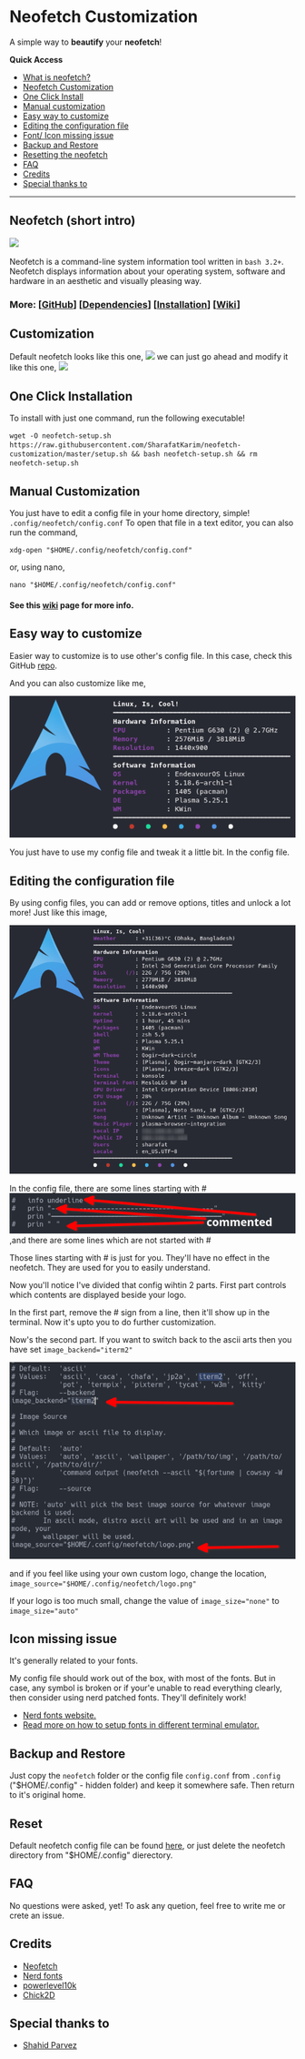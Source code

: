 # Neofetch Customization

A simple way to **beautify** your **neofetch**!

**Quick Access**

- [What is neofetch?](#neofetch-short)
- [Neofetch Customization](#customization)
- [One Click Install](#one-click-installation)
- [Manual customization](#manual-customization)
- [Easy way to customize](#easy-way-to-customize)
- [Editing the configuration file](#editing-the-configuration-file)
- [Font/ Icon missing issue](#icon-missing-issue)
- [Backup and Restore](#backup-and-restore)
- [Resetting the neofetch](#reset)
- [FAQ](#faq)
- [Credits](#credits)
- [Special thanks to](#special-thanks-to)

---

## Neofetch (short intro)

![](https://camo.githubusercontent.com/14691b6ee91d014a673172118021f8a0707d633266ac96ae739d7298f3e8bbd4/68747470733a2f2f692e696d6775722e636f6d2f5a51493245597a2e706e67)

Neofetch is a command-line system information tool written in `bash 3.2+`. Neofetch displays information about your operating system, software and hardware in an aesthetic and visually pleasing way.

### More: [[GitHub](https://github.com/dylanaraps/neofetch)] \[[Dependencies](https://github.com/dylanaraps/neofetch/wiki/Dependencies)\] \[[Installation](https://github.com/dylanaraps/neofetch/wiki/Installation)\] \[[Wiki](https://github.com/dylanaraps/neofetch/wiki)\]

## Customization


Default neofetch looks like this one,
![](https://camo.githubusercontent.com/857a5a0ccfa464dfcfd195902677aa3cb87a1f430a5f8a49574715c3263b72be/68747470733a2f2f692e696d6775722e636f6d2f6c55726b51424e2e706e67)
we can just go ahead and modify it like this one,
![](https://camo.githubusercontent.com/a4b5f48a47a9743c8249bf3253f2b3ad73353ec57272f0e4a131d39185162ebb/68747470733a2f2f63646e2e646973636f72646170702e636f6d2f6174746163686d656e74732f3633353632353932353734383435373438322f3836343430363831383534353836303635392f756e6b6e6f776e2e706e67)

## One Click Installation

To install with just one command, run the following executable!

```
wget -O neofetch-setup.sh https://raw.githubusercontent.com/SharafatKarim/neofetch-customization/master/setup.sh && bash neofetch-setup.sh && rm neofetch-setup.sh
```

## Manual Customization


You just have to edit a config file in your home directory, simple!
`.config/neofetch/config.conf`
To open that file in a text editor, you can also run the command,

```
xdg-open "$HOME/.config/neofetch/config.conf"

```
or, using nano,
```
nano "$HOME/.config/neofetch/config.conf"

```
#### See this [wiki](https://github.com/dylanaraps/neofetch/wiki/Customizing-Info) page for more info.

## Easy way to customize


Easier way to customize is to use other's config file. In this case, check this GitHub [repo](https://github.com/Chick2D/neofetch-themes).

And you can also customize like me,

<img src="preview/1.png">

You just have to use my config file and tweak it a little bit.
In the config file.

## Editing the configuration file

By using config files, you can add or remove options, titles and unlock a lot more! Just like this image,

<img src="preview/2.png">

In the config file, there are some lines starting with #
<img src="screen/cmt1.png">
,and there are some lines which are not started with # 

Those lines starting with # is just for you. They'll have no effect in the neofetch. They are used for you to easily understand.

Now you'll notice I've divided that config wihtin 2 parts. First part controls which contents are displayed beside your logo.

In the first part, remove the # sign from a line, then it'll show up in the terminal. Now it's upto you to do further customization.

Now's the second part. If you want to switch back to the ascii arts then you have set
`image_backend="iterm2"`

<img src="screen/img1.png">

and if you feel like using your own custom logo, change the location, `image_source="$HOME/.config/neofetch/logo.png"`

If your logo is too much small, change the value of `image_size="none"` to `image_size="auto"`

## Icon missing issue


It's generally related to your fonts.

My config file should work out of the box, with most of the fonts. But in case, any symbol is broken or if your'e unable to read everything clearly, then consider using nerd patched fonts. They'll definitely work!

- [Nerd fonts website.](https://www.nerdfonts.com/)
- [Read more on how to setup fonts in different terminal emulator.](https://github.com/romkatv/powerlevel10k#fonts)

## Backup and Restore


Just copy the `neofetch` folder or the config file `config.conf` from `.config` ("$HOME/.config" - hidden folder) and keep it somewhere safe. Then return to it's original home.

## Reset


Default neofetch config file can be found [here](https://github.com/dylanaraps/neofetch/wiki/Config-File), or just delete the neofetch directory from "$HOME/.config" dierectory.

## FAQ


No questions were asked, yet! To ask any quetion, feel free to write me or crete an issue.

## Credits

- [Neofetch](https://github.com/dylanaraps/neofetch)
- [Nerd fonts](https://www.nerdfonts.com/)
- [powerlevel10k](https://github.com/romkatv/powerlevel10k)
- [Chick2D](https://github.com/Chick2D/neofetch-themes)

## Special thanks to

- [Shahid Parvez](https://mrsnailo.github.io/)